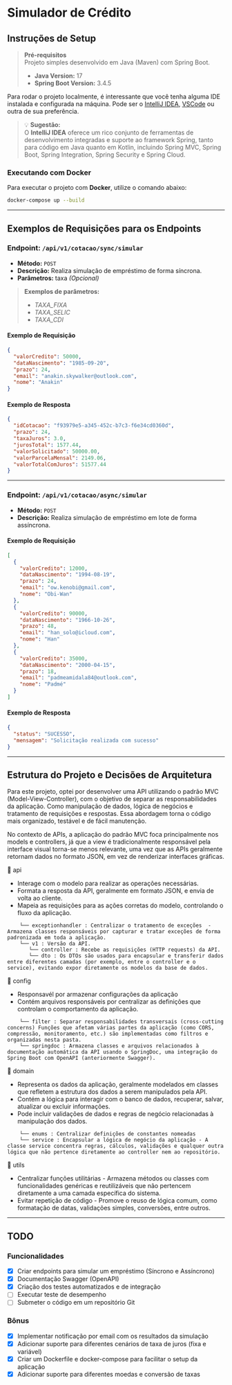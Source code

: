 # Simulador de Crédito

## Instruções de Setup

> **Pré-requisitos**  
> Projeto simples desenvolvido em Java (Maven) com Spring Boot.
> - **Java Version:** 17
> - **Spring Boot Version:** 3.4.5

Para rodar o projeto localmente, é interessante que você tenha alguma IDE instalada e configurada na máquina. Pode ser o [IntelliJ IDEA](https://www.jetbrains.com/pt-br/idea/), [VSCode](https://code.visualstudio.com/download) ou outra de sua preferência.

> 💡 **Sugestão:**  
> O **IntelliJ IDEA** oferece um rico conjunto de ferramentas de desenvolvimento integradas e suporte ao framework Spring, tanto para código em Java quanto em Kotlin, incluindo Spring MVC, Spring Boot, Spring Integration, Spring Security e Spring Cloud.

### Executando com Docker

Para executar o projeto com **Docker**, utilize o comando abaixo:

```bash
docker-compose up --build
```

---

## Exemplos de Requisições para os Endpoints

### Endpoint: `/api/v1/cotacao/sync/simular`

- **Método:** `POST`
- **Descrição:** Realiza simulação de empréstimo de forma síncrona.
- **Parâmetros:** taxa _(Opcional)_ 

> **Exemplos de parâmetros:**
> * _TAXA_FIXA_ 
> * _TAXA_SELIC_
> * _TAXA_CDI_

#### Exemplo de Requisição

```json
{
  "valorCredito": 50000,
  "dataNascimento": "1985-09-20",
  "prazo": 24,
  "email": "anakin.skywalker@outlook.com",
  "nome": "Anakin"
}
```

#### Exemplo de Resposta

```json
{
  "idCotacao": "f93979e5-a345-452c-b7c3-f6e34cd0360d",
  "prazo": 24,
  "taxaJuros": 3.0,
  "jurosTotal": 1577.44,
  "valorSolicitado": 50000.00,
  "valorParcelaMensal": 2149.06,
  "valorTotalComJuros": 51577.44
}
```

---

### Endpoint: `/api/v1/cotacao/async/simular`

- **Método:** `POST`
- **Descrição:** Realiza simulação de empréstimo em lote de forma assíncrona.

#### Exemplo de Requisição

```json
[
  {
    "valorCredito": 12000,
    "dataNascimento": "1994-08-19",
    "prazo": 24,
    "email": "ow.kenobi@gmail.com",
    "nome": "Obi-Wan"
  },
  {
    "valorCredito": 90000,
    "dataNascimento": "1966-10-26",
    "prazo": 48,
    "email": "han_solo@icloud.com",
    "nome": "Han"
  },
  {
    "valorCredito": 35000,
    "dataNascimento": "2000-04-15",
    "prazo": 18,
    "email": "padmeamidala84@outlook.com",
    "nome": "Padmé"
  }
]
```

#### Exemplo de Resposta

```json
{
  "status": "SUCESSO",
  "mensagem": "Solicitação realizada com sucesso"
}
```

---

## Estrutura do Projeto e Decisões de Arquitetura

Para este projeto, optei por desenvolver uma API utilizando o padrão MVC (Model-View-Controller), com o objetivo de separar as responsabilidades da aplicação. Como manipulação de dados, lógica de negócios e tratamento de requisições e respostas. Essa abordagem torna o código mais organizado, testável e de fácil manutenção.

No contexto de APIs, a aplicação do padrão MVC foca principalmente nos models e controllers, já que a view é tradicionalmente responsável pela interface visual torna-se menos relevante, uma vez que as APIs geralmente retornam dados no formato JSON, em vez de renderizar interfaces gráficas.

📁 api 
* Interage com o modelo para realizar as operações necessárias.
* Formata a resposta da API, geralmente em formato JSON, e envia de volta ao cliente.
* Mapeia as requisições para as ações corretas do modelo, controlando o fluxo da aplicação.
~~~
    └── exceptionhandler : Centralizar o tratamento de exceções  - Armazena classes responsáveis por capturar e tratar exceções de forma padronizada em toda a aplicação.
    └── v1 : Versão da API.
       └── controller : Recebe as requisições (HTTP requests) da API.
       └── dto : Os DTOs são usados para encapsular e transferir dados entre diferentes camadas (por exemplo, entre o controller e o service), evitando expor diretamente os modelos da base de dados.
~~~

📁 config 
* Responsavél por armazenar configurações da aplicação
* Contém arquivos responsáveis por centralizar as definições que controlam o comportamento da aplicação.
~~~
    └── filter : Separar responsabilidades transversais (cross-cutting concerns) Funções que afetam várias partes da aplicação (como CORS, compressão, monitoramento, etc.) são implementadas como filtros e organizadas nesta pasta.
    └── springdoc : Armazena classes e arquivos relacionados à documentação automática da API usando o SpringDoc, uma integração do Spring Boot com OpenAPI (anteriormente Swagger).
~~~

📁 domain
* Representa os dados da aplicação, geralmente modelados em classes que refletem a estrutura dos dados a serem manipulados pela API.
* Contém a lógica para interagir com o banco de dados, recuperar, salvar, atualizar ou excluir informações.
* Pode incluir validações de dados e regras de negócio relacionadas à manipulação dos dados.
~~~
    └── enums : Centralizar definições de constantes nomeadas
    └── service : Encapsular a lógica de negócio da aplicação - A classe service concentra regras, cálculos, validações e qualquer outra lógica que não pertence diretamente ao controller nem ao repositório.
~~~

📁 utils
* Centralizar funções utilitárias - Armazena métodos ou classes com funcionalidades genéricas e reutilizáveis que não pertencem diretamente a uma camada específica do sistema.
* Evitar repetição de código - Promove o reuso de lógica comum, como formatação de datas, validações simples, conversões, entre outros.

---

## TODO

### Funcionalidades

- [x] Criar endpoints para simular um empréstimo (Síncrono e Assíncrono)
- [x] Documentação Swagger (OpenAPI)
- [X] Criação dos testes automatizados e de integração
- [ ] Executar teste de desempenho
- [ ] Submeter o código em um repositório Git

### Bônus

- [x] Implementar notificação por email com os resultados da simulação
- [X] Adicionar suporte para diferentes cenários de taxa de juros (fixa e variável)
- [x] Criar um Dockerfile e docker-compose para facilitar o setup da aplicação
- [x] Adicionar suporte para diferentes moedas e conversão de taxas
